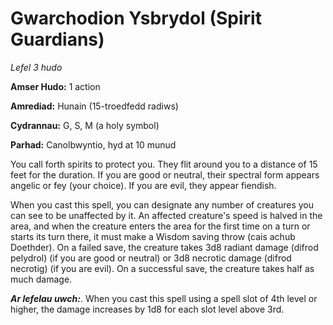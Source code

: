 # Gwarchodion Ysbrydol (Spirit Guardians)

*Lefel 3 hudo*

**Amser Hudo:** 1 action

**Amrediad:** Hunain (15-troedfedd radiws)

**Cydrannau:** G, S, M (a holy symbol)

**Parhad:** Canolbwyntio, hyd at 10  munud

You call forth spirits to protect you. They flit around you to a distance of 15 feet for the duration. If you are good or neutral, their spectral form appears angelic or fey (your choice). If you are evil, they appear fiendish.

When you cast this spell, you can designate any number of creatures you can see to be unaffected by it. An affected creature's speed is halved in the area, and when the creature enters the area for the first time on a turn or starts its turn there, it must make a Wisdom saving throw (cais achub Doethder). On a failed save, the creature takes 3d8 radiant damage (difrod pelydrol) (if you are good or neutral) or 3d8 necrotic damage (difrod necrotig) (if you are evil). On a successful save, the creature takes half as much damage.

***Ar lefelau uwch:***. When you cast this spell using a spell slot of 4th level or higher, the damage increases by 1d8 for each slot level above 3rd.